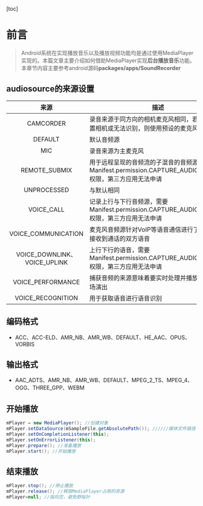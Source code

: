 [toc]

# 前言

> Android系统在实现播放音乐以及播放视频功能均是通过使用MediaPlayer实现的。本篇文章主要介绍如何借助MediaPlayer实现**后台播放音乐**功能。本章节内容主要参考android源码**packages/apps/SoundRecorder**

## audiosource的来源设置

|             来源             | 描述                                                         |
| :--------------------------: | ------------------------------------------------------------ |
|          CAMCORDER           | 录音来源于同方向的相机麦克风相同，若相机无内置相机或无法识别，则使用预设的麦克风 |
|           DEFAULT            | 默认音频源                                                   |
|             MIC              | 录音来源为主麦克风                                           |
|        REMOTE_SUBMIX         | 用于远程呈现的音频流的子混音的音频源，需要Manifest.permission.CAPTURE_AUDIO_OUTPUT权限，第三方应用无法申请 |
|         UNPROCESSED          | 与默认相同                                                   |
|          VOICE_CALL          | 记录上行与下行音频源，需要Manifest.permission.CAPTURE_AUDIO_OUTPUT权限，第三方应用无法申请 |
|     VOICE_COMMUNICATION      | 麦克风音频源针对VoIP等语音通信进行了调整,可以接收到通话的双方语音 |
| VOICE_DOWNLINK、VOICE_UPLINK | 上行下行的语音，需要Manifest.permission.CAPTURE_AUDIO_OUTPUT权限，第三方应用无法申请 |
|      VOICE_PERFORMANCE       | 捕获音频的来源意味着要实时处理并播放以进行现场演出           |
|      VOICE_RECOGNITION       | 用于获取语音进行语音识别                                     |

## 编码格式

- ACC、ACC-ELD、AMR_NB、AMR_WB、DEFAULT、HE_AAC、OPUS、VORBIS

## 输出格式

- AAC_ADTS、AMR_NB、AMR_WB、DEFAULT、MPEG_2_TS、MPEG_4、OGG、THREE_GPP、WEBM

## 开始播放

```java
mPlayer = new MediaPlayer(); //创建对象
mPlayer.setDataSource(mSampleFile.getAbsolutePath()); //////媒体文件路径
mPlayer.setOnCompletionListener(this);
mPlayer.setOnErrorListener(this);
mPlayer.prepare(); //准备播放
mPlayer.start(); //开始播放
```

## 结束播放

```java
mPlayer.stop(); //停止播放
mPlayer.release(); //释放MediaPlayer占用的资源
mPlayer=null; //指向空，避免野指针
```

